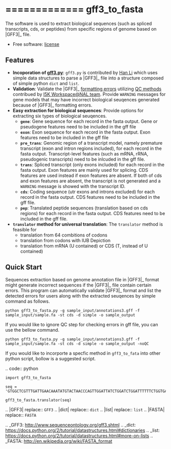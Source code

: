 =============
gff3_to_fasta
=============

The software is used to extract biological sequences (such as spliced transcripts, cds, or peptides) from specific regions of genome based on |GFF3|_ file.
* Free software: [license](https://github.com/NAL-i5K/I5KNAL_OGS/blob/I5KNAL_OGS/LICENCE.md)

Features
--------

* **Incoporation of [gff3.py](https://github.com/hotdogee/gff3-py)**: `gff3.py` is contributed by [Han Li](https://github.com/hotdogee) which uses simple data structures to parse a |GFF3|_ file into a structure composed of simple python `dict` and `list`.
* **Validation**: Validate the |GFF3|_ [formatting errors](https://github.com/NAL-i5K/I5KNAL_OGS/wiki/QC-phase) utilizing [QC methods](https://github.com/NAL-i5K/I5KNAL_OGS/blob/I5KNAL_OGS/bin/gff-QC.py) contribued by [I5K Workspace@NAL team](https://i5k.nal.usda.gov/). Provide `WARNING` messages for gene models that may have incorrect biological seuqences generated because of |GFF3|_ formatting errors.
* **Easy extraction for biological sequences**: Provide options for extracting six types of biological seuqences.
    - **`gene`**: Gene sequence for each record in the fasta output. Gene or pseudogene features need to be included in the gff file
    - **`exon`**: Exon sequence for each record in the fasta output. Exon features need to be included in the gff file
    - **`pre_trans`**: Genomic region of a transcript model, namely premature transcript (exon and intron regions included), for each record in the fasta output. Transcript-level features (such as mRNA, rRNA, pseudogenic transcripts) need to be inlcuded in the gff file.
    - **`trans`**: Spliced transcript (only exons included) for each record in the fasta output. Exon features are mainly used for splicing. CDS features are used instead if exon features are absent. If both of cds and exon features are absent, the transcript is not generated and a `WARNING` message is showed with the transcript ID.
    - **`cds`**: Coding sequence (utr exons and introns excluded) for each record in the fasta output. CDS features need to be included in the gff file.
    - **`pep`**: Translated peptide sequences (translation based on cds regions) for each record in the fasta output. CDS features need to be included in the gff file.
* **`translator` method for universal translation**: The `translator` method is feasible for 
    - translation from 64 combitions of codons
    - translation from codons with IUB Depiction
    - translation from mRNA (U contained) or CDS (T, instead of U contained)

Quick Start
-----------

Sequences extraction based on genome annotation file in |GFF3|_ format might generate incorrect sequences if the |GFF3|_ file contain certain errors. This program can automatically validate |GFF3|_ format and list the detected errors for users along with the extracted seuqences by simple command as follows.

`python gff3_to_fasta.py -g sample_input/annotations3.gff -f sample_input/sample.fa -st cds -d simple -o sample_output`

If you would like to ignore QC step for checking errors in gff file, you can use the bellow command.

`python gff3_to_fasta.py -g sample_input/annotations3.gff -f sample_input/sample.fa -st cds -d simple -o sample_output -noQC`

If you would like to incorporte a specfic method in `gff3_to_fata` into other python script, bollow is a suggested script.

.. code:: python

    import gff3_to_fasta

    seq = 'GTGGCTCGTTTGATTGAACAAATATGTACTAACCCAGTTGGATTATCTGGATCTGGATTTTTTCTGGTGACAAAGAATTTTCTACTTCAGATGGCAGGAACGATAGTTACATTTGAACTGATGCTGTTTCAATTTGCCCCAGTAAATGCACAGCAAAAACCCATGAAGTCATATGACTGTATTTAA'

    gff3_to_fasta.translator(seq)



.. |GFF3| replace:: ``GFF3``
.. |dict| replace:: ``dict``
.. |list| replace:: ``list``
.. |FASTA| replace:: ``FASTA``

.. _GFF3: http://www.sequenceontology.org/gff3.shtml
.. _dict: https://docs.python.org/2/tutorial/datastructures.html#dictionaries
.. _list: https://docs.python.org/2/tutorial/datastructures.html#more-on-lists
.. _FASTA: http://en.wikipedia.org/wiki/FASTA_format


